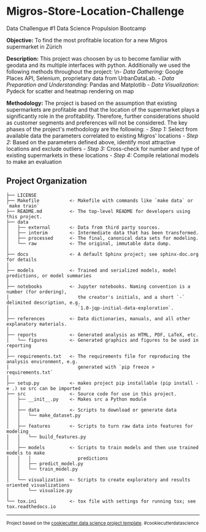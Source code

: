 Migros-Store-Location-Challenge
==============================

Data Challengue #1
Data Science Propulsion Bootcamp


**Objective:** To find the most profitable location for a new Migros supermarket in Zürich

**Description:** This project was choosen by us to become familiar with geodata and its multiple interfaces with python. 
Additionally we used the following methods throughout the project: 
    \n- *Data Gathering:*  Google Places API, Selenium, proprietary data from UrbanDataLab.
    - *Data Preparation and Understanding:* Pandas and Matplotlib
    - *Data Visualization:* Pydeck for scatter and heatmap rendering on map

**Methodology:** The project is based on the assumption that existing supermarkets are profitable and that the location of the supermarket plays a significantly role in the profitability. Therefore, further considerations shuold as customer segments and preferences will not be considered. The key phases of the project's methodology are the following:
    - *Step 1:* Select from available data the parameters correlated to existing Migros' locations
    - *Step 2:* Based on the parameters defined above, identify most attractive locations and exclude outliers
    - *Step 3:* Cross-check for number and type of existing supermarkets in these locations
    - *Step 4:* Compile relational models to make an evaluation 

Project Organization
------------

    ├── LICENSE
    ├── Makefile           <- Makefile with commands like `make data` or `make train`
    ├── README.md          <- The top-level README for developers using this project.
    ├── data
    │   ├── external       <- Data from third party sources.
    │   ├── interim        <- Intermediate data that has been transformed.
    │   ├── processed      <- The final, canonical data sets for modeling.
    │   └── raw            <- The original, immutable data dump.
    │
    ├── docs               <- A default Sphinx project; see sphinx-doc.org for details
    │
    ├── models             <- Trained and serialized models, model predictions, or model summaries
    │
    ├── notebooks          <- Jupyter notebooks. Naming convention is a number (for ordering),
    │                         the creator's initials, and a short `-` delimited description, e.g.
    │                         `1.0-jqp-initial-data-exploration`.
    │
    ├── references         <- Data dictionaries, manuals, and all other explanatory materials.
    │
    ├── reports            <- Generated analysis as HTML, PDF, LaTeX, etc.
    │   └── figures        <- Generated graphics and figures to be used in reporting
    │
    ├── requirements.txt   <- The requirements file for reproducing the analysis environment, e.g.
    │                         generated with `pip freeze > requirements.txt`
    │
    ├── setup.py           <- makes project pip installable (pip install -e .) so src can be imported
    ├── src                <- Source code for use in this project.
    │   ├── __init__.py    <- Makes src a Python module
    │   │
    │   ├── data           <- Scripts to download or generate data
    │   │   └── make_dataset.py
    │   │
    │   ├── features       <- Scripts to turn raw data into features for modeling
    │   │   └── build_features.py
    │   │
    │   ├── models         <- Scripts to train models and then use trained models to make
    │   │   │                 predictions
    │   │   ├── predict_model.py
    │   │   └── train_model.py
    │   │
    │   └── visualization  <- Scripts to create exploratory and results oriented visualizations
    │       └── visualize.py
    │
    └── tox.ini            <- tox file with settings for running tox; see tox.readthedocs.io


--------

<p><small>Project based on the <a target="_blank" href="https://drivendata.github.io/cookiecutter-data-science/">cookiecutter data science project template</a>. #cookiecutterdatascience</small></p>

